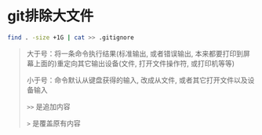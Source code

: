 # git排除大文件

```sh
find . -size +1G | cat >> .gitignore
```

> 大于号：将一条命令执行结果(标准输出, 或者错误输出, 本来都要打印到屏幕上面的)重定向其它输出设备(文件, 打开文件操作符, 或打印机等等)
>
> 小于号：命令默认从键盘获得的输入, 改成从文件, 或者其它打开文件以及设备输入
>
> `>>` 是追加内容
>
> `>` 是覆盖原有内容
